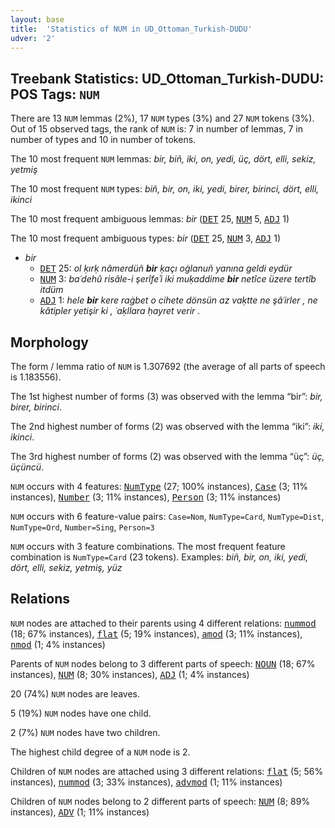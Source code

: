```yaml
---
layout: base
title:  'Statistics of NUM in UD_Ottoman_Turkish-DUDU'
udver: '2'
---
```


## Treebank Statistics: UD_Ottoman_Turkish-DUDU: POS Tags: `NUM`

There are 13 `NUM` lemmas (2%), 17 `NUM` types (3%) and 27 `NUM` tokens (3%).
Out of 15 observed tags, the rank of `NUM` is: 7 in number of lemmas, 7 in number of types and 10 in number of tokens.

The 10 most frequent `NUM` lemmas: <em>bir, biñ, iki, on, yedi, üç, dört, elli, sekiz, yetmiş</em>

The 10 most frequent `NUM` types:  <em>biñ, bir, on, iki, yedi, birer, birinci, dört, elli, ikinci</em>

The 10 most frequent ambiguous lemmas: <em>bir</em> (<tt><a href="ota_dudu-pos-DET.html">DET</a></tt> 25, <tt><a href="ota_dudu-pos-NUM.html">NUM</a></tt> 5, <tt><a href="ota_dudu-pos-ADJ.html">ADJ</a></tt> 1)

The 10 most frequent ambiguous types:  <em>bir</em> (<tt><a href="ota_dudu-pos-DET.html">DET</a></tt> 25, <tt><a href="ota_dudu-pos-NUM.html">NUM</a></tt> 3, <tt><a href="ota_dudu-pos-ADJ.html">ADJ</a></tt> 1)


* <em>bir</em>
  * <tt><a href="ota_dudu-pos-DET.html">DET</a></tt> 25: <em>ol ḳırḳ nâmerdüñ <b>bir</b> ḳaçı oġlanuñ yanına geldi eydür</em>
  * <tt><a href="ota_dudu-pos-NUM.html">NUM</a></tt> 3: <em>baʿdehû risâle-i şerîfeʾi iki muḳaddime <b>bir</b> netîce üzere tertîb itdüm</em>
  * <tt><a href="ota_dudu-pos-ADJ.html">ADJ</a></tt> 1: <em>hele <b>bir</b> kere raġbet o cihete dönsün az vaḳtte ne şâʿirler , ne kâtipler yetişir ki , ʿaḳllara ḥayret verir .</em>

## Morphology

The form / lemma ratio of `NUM` is 1.307692 (the average of all parts of speech is 1.183556).

The 1st highest number of forms (3) was observed with the lemma “bir”: <em>bir, birer, birinci</em>.

The 2nd highest number of forms (2) was observed with the lemma “iki”: <em>iki, ikinci</em>.

The 3rd highest number of forms (2) was observed with the lemma “üç”: <em>üç, üçüncü</em>.

`NUM` occurs with 4 features: <tt><a href="ota_dudu-feat-NumType.html">NumType</a></tt> (27; 100% instances), <tt><a href="ota_dudu-feat-Case.html">Case</a></tt> (3; 11% instances), <tt><a href="ota_dudu-feat-Number.html">Number</a></tt> (3; 11% instances), <tt><a href="ota_dudu-feat-Person.html">Person</a></tt> (3; 11% instances)

`NUM` occurs with 6 feature-value pairs: `Case=Nom`, `NumType=Card`, `NumType=Dist`, `NumType=Ord`, `Number=Sing`, `Person=3`

`NUM` occurs with 3 feature combinations.
The most frequent feature combination is `NumType=Card` (23 tokens).
Examples: <em>biñ, bir, on, iki, yedi, dört, elli, sekiz, yetmiş, yüz</em>


## Relations

`NUM` nodes are attached to their parents using 4 different relations: <tt><a href="ota_dudu-dep-nummod.html">nummod</a></tt> (18; 67% instances), <tt><a href="ota_dudu-dep-flat.html">flat</a></tt> (5; 19% instances), <tt><a href="ota_dudu-dep-amod.html">amod</a></tt> (3; 11% instances), <tt><a href="ota_dudu-dep-nmod.html">nmod</a></tt> (1; 4% instances)

Parents of `NUM` nodes belong to 3 different parts of speech: <tt><a href="ota_dudu-pos-NOUN.html">NOUN</a></tt> (18; 67% instances), <tt><a href="ota_dudu-pos-NUM.html">NUM</a></tt> (8; 30% instances), <tt><a href="ota_dudu-pos-ADJ.html">ADJ</a></tt> (1; 4% instances)

20 (74%) `NUM` nodes are leaves.

5 (19%) `NUM` nodes have one child.

2 (7%) `NUM` nodes have two children.

The highest child degree of a `NUM` node is 2.

Children of `NUM` nodes are attached using 3 different relations: <tt><a href="ota_dudu-dep-flat.html">flat</a></tt> (5; 56% instances), <tt><a href="ota_dudu-dep-nummod.html">nummod</a></tt> (3; 33% instances), <tt><a href="ota_dudu-dep-advmod.html">advmod</a></tt> (1; 11% instances)

Children of `NUM` nodes belong to 2 different parts of speech: <tt><a href="ota_dudu-pos-NUM.html">NUM</a></tt> (8; 89% instances), <tt><a href="ota_dudu-pos-ADV.html">ADV</a></tt> (1; 11% instances)

